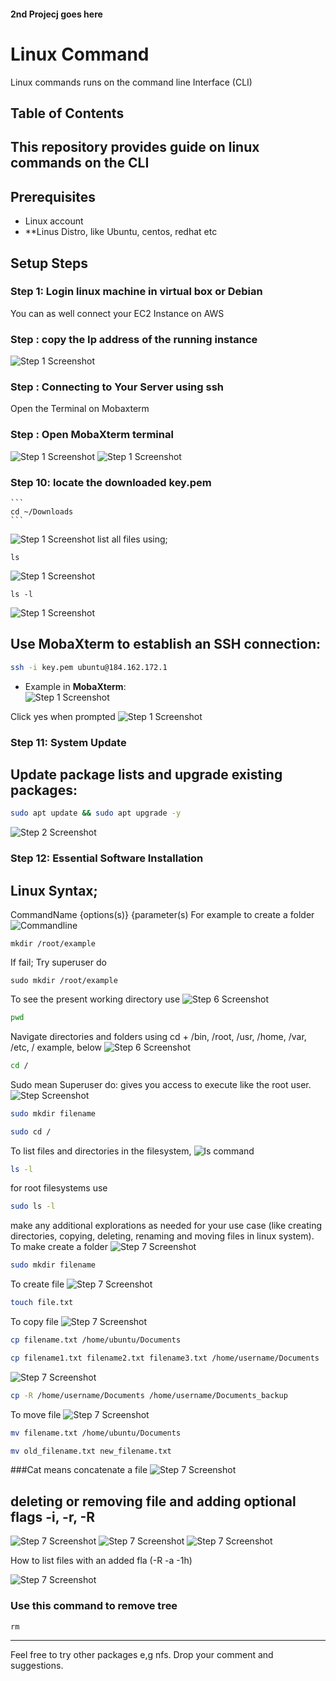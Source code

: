 #### 2nd Projecj goes here
# Linux Command
Linux commands runs on the command line Interface (CLI)


## Table of Contents


## This repository provides guide on linux commands on the CLI
## Prerequisites

- Linux account
- **Linus Distro, like Ubuntu, centos, redhat etc


## Setup Steps

### Step 1: Login linux machine in virtual box or Debian
 You can as well connect your EC2 Instance on AWS

### Step : copy the Ip address of the running instance
![Step 1 Screenshot](linux/copyIP.png)

### Step : Connecting to Your Server using ssh
Open the Terminal on Mobaxterm
### Step : Open MobaXterm terminal
![Step 1 Screenshot](linux/openmobaxterm.png)
![Step 1 Screenshot](linux/mobaxterm.png)

### Step 10: locate the downloaded key.pem
    ```
    cd ~/Downloads
    ```
 ![Step 1 Screenshot](linux/downloadlocate.png)
 list all files using;
```
ls
```
 ![Step 1 Screenshot](linux/keypem.png)
```
ls -l
```
  ![Step 1 Screenshot](linux/file-l.png)

## Use MobaXterm to establish an SSH connection:

```bash
ssh -i key.pem ubuntu@184.162.172.1
```

- Example in **MobaXterm**:  
  ![Step 1 Screenshot](linux/ssh.png)

Click yes when prompted
![Step 1 Screenshot](linux/sshsure.png)


### Step 11: System Update

## Update package lists and upgrade existing packages:

```bash
sudo apt update && sudo apt upgrade -y
```

![Step 2 Screenshot](linux/sudoupdate.png)

### Step 12: Essential Software Installation

## Linux Syntax; 
CommandName {options(s)} {parameter(s)
For example to create a folder
![Commandline](linux/wokdir.png)

```
mkdir /root/example

```
If fail; Try superuser do
```
sudo mkdir /root/example

```
To see the present working directory use
![Step 6 Screenshot](linux/pwd.png)

```bash
pwd
```
Navigate directories and folders using cd + /bin, /root, /usr, /home, /var, /etc, / example, below 
![Step 6 Screenshot](linux/cd.png)

```bash
cd /
```

Sudo mean Superuser do: gives you access to execute like the root user.
![Step  Screenshot](linux/osrelease.png)
```bash
sudo mkdir filename
```
```bash
sudo cd /
```
To list files and directories in the filesystem,
![ls command](linux/ls.png)
```bash
ls -l
```
for root filesystems use
```bash
sudo ls -l
```

make any additional explorations as needed for your use case (like creating directories, copying, deleting, renaming  and moving files in linux system).
To make create a folder
![Step 7 Screenshot](linux/cddir2.png)
```bash
sudo mkdir filename
```
To create file
![Step 7 Screenshot](linux/touch.png)
```bash
touch file.txt
```
To copy file
![Step 7 Screenshot](linux/cpy.png)
```bash
cp filename.txt /home/ubuntu/Documents
```

```bash
cp filename1.txt filename2.txt filename3.txt /home/username/Documents

```
![Step 7 Screenshot](linux/cpy-R.png)
```bash
cp -R /home/username/Documents /home/username/Documents_backup

```
To move file
![Step 7 Screenshot](linux/move.png)
```bash
mv filename.txt /home/ubuntu/Documents

```
```bash
mv old_filename.txt new_filename.txt

```
###Cat means concatenate a file
![Step 7 Screenshot](linux/osrelease.png)

## deleting or removing file and adding optional flags -i, -r, -R
![Step 7 Screenshot](linux/rm.png)
![Step 7 Screenshot](linux/rmflg.png)
![Step 7 Screenshot](linux/rmf.png)

How to list files with an added fla (-R -a -1h)

![Step 7 Screenshot](linux/wokdir.png)

### Use this command to remove tree
```
rm 
```
---
Feel free to try other packages e,g nfs. 
Drop your comment and suggestions.
